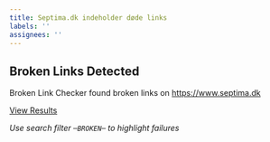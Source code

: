 ```yaml
---
title: Septima.dk indeholder døde links
labels: ''
assignees: ''
---
```


## Broken Links Detected

Broken Link Checker found broken links on https://www.septima.dk

[View Results](https://github.com/AsgerPetersen/test_broken_links/actions/workflows/main.yml)

_Use search filter `─BROKEN─` to highlight failures_
